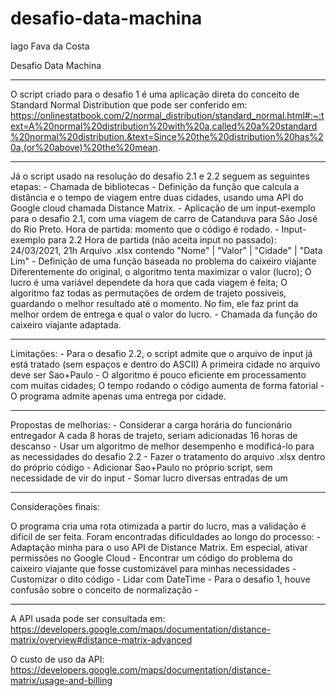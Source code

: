 # desafio-data-machina

Iago Fava da Costa

Desafio Data Machina

_________________________________________________________________________
O script criado para o desafio 1 é uma aplicação direta do conceito de Standard Normal Distribution que pode ser conferido em:
https://onlinestatbook.com/2/normal_distribution/standard_normal.html#:~:text=A%20normal%20distribution%20with%20a,called%20a%20standard%20normal%20distribution.&text=Since%20the%20distribution%20has%20a,(or%20above)%20the%20mean.
_________________________________________________________________________
Já o script usado na resolução do desafio 2.1 e 2.2 seguem as seguintes etapas:
	- Chamada de bibliotecas
	- Definição da função que calcula a distância e o tempo de viagem entre duas cidades,
		usando uma API do Google cloud chamada Distance Matrix.
	- Aplicação de um input-exemplo para o desafio 2.1, com uma viagem de carro de Catanduva para São José do Rio Preto.
		Hora de partida: momento que o código é rodado.
	- Input-exemplo para 2.2
		Hora de partida (não aceita input no passado): 24/03/2021, 21h
		Arquivo .xlsx contendo "Nome" | "Valor" | "Cidade" | "Data Lim"
	- Definição de uma função baseada no problema do caixeiro viajante
		Diferentemente do original, o algoritmo tenta maximizar o valor (lucro);
		O lucro é uma variável dependete da hora que cada viagem é feita;
		O algoritmo faz todas as permutações de ordem de trajeto possíveis, guardando o melhor resultado até o momento.
		No fim, ele faz print da melhor ordem de entrega e qual o valor do lucro.
	- Chamada da função do caixeiro viajante adaptada.

_________________________________________________________________________
Limitações:
	- Para o desafio 2.2, o script admite que o arquivo de input já está tratado (sem espaços e dentro do ASCII)
		A primeira cidade no arquivo deve ser Sao+Paulo
	- O algoritmo é pouco eficiente em processamento com muitas cidades;
		O tempo rodando o código aumenta de forma fatorial
	- O programa admite apenas uma entrega por cidade.

_________________________________________________________________________
Propostas de melhorias:
	- Considerar a carga horária do funcionário entregador
		A cada 8 horas de trajeto, seriam adicionadas 16 horas de descanso
	- Usar um algoritmo de melhor desempenho e modificá-lo para as necessidades do desafio 2.2
	- Fazer o tratamento do arquivo .xlsx dentro do próprio código
	- Adicionar Sao+Paulo no próprio script, sem necessidade de vir do input
	- Somar lucro diversas entradas de um
_________________________________________________________________________
Considerações finais:

O programa cria uma rota otimizada a partir do lucro, mas a validação é difícil de ser feita.
Foram encontradas dificuldades ao longo do processo:
	- Adaptação minha para o uso API de Distance Matrix. Em especial, ativar permissões no Google Cloud
	- Encontrar um código do problema do caixeiro viajante que fosse customizável para minhas necessidades
	- Customizar o dito código
	- Lidar com DateTime
	- Para o desafio 1, houve confusão sobre o conceito de normalização
	- 


_________________________________________________________________________
A API usada pode ser consultada em:
https://developers.google.com/maps/documentation/distance-matrix/overview#distance-matrix-advanced

O custo de uso da API:
https://developers.google.com/maps/documentation/distance-matrix/usage-and-billing
